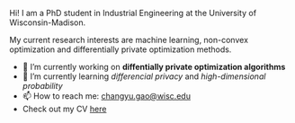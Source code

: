 Hi! I am a PhD student in Industrial Engineering at the University of Wisconsin-Madison.

My current research interests are machine learning, non-convex optimization and differentially private optimization methods.
- 🔭 I’m currently working on **diffentially private optimization algorithms**
- 🌱 I’m currently learning *differencial privacy* and *high-dimensional probability*
- 📫 How to reach me: [changyu.gao@wisc.edu](mailto:changyu.gao@wisc.edu)
- Check out my CV [here](https://cyugao.github.io/files/CV.pdf)

<!-- <a href="https://github.com/cyugao">
  <img align="center" src="https://github-readme-stats.vercel.app/api?username=cyugao&hide=contribs&line_height=24&include_all_commits=true&hide_title=true&count_private=true&show_icons=true&theme=graywhite" />
</a> -->

<!-- <a href="https://github.com/cyugao">
  <img align="center" src="https://github-readme-stats.vercel.app/api/top-langs/?username=cyugao&hide=PLpgSQL,html,css&show_icons=true&layout=compact&hide_title=true&theme=graywhite" />
</a>   -->
  

<!--
**cyugao/cyugao** is a ✨ _special_ ✨ repository because its `README.md` (this file) appears on your GitHub profile.

Here are some ideas to get you started:

- 🔭 I’m currently working on ...
- 🌱 I’m currently learning ...
- 👯 I’m looking to collaborate on ...
- 🤔 I’m looking for help with ...
- 💬 Ask me about ...
- 📫 How to reach me: ...
- 😄 Pronouns: ...
- ⚡ Fun fact: ...
-->
